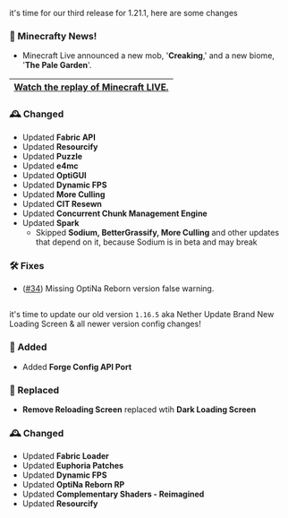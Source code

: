 it's time for our third release for 1.21.1, here are some changes
### 📢 Minecrafty News!
- Minecraft Live announced a new mob, '**Creaking**,' and a new biome, '**The Pale Garden**'. 

| [Watch the replay of Minecraft LIVE.](https://www.youtube.com/watch?v=qnX6sPFjXnA&embeds_referring_euri=https%3A%2F%2Fwww.minecraft.net%2F&embeds_referring_origin=https%3A%2F%2Fwww.minecraft.net&source_ve_path=Mjg2NjY) |
|-------------------------------------|

### 🕰️ Changed
- Updated **Fabric API**
- Updated **Resourcify**
- Updated **Puzzle**
- Updated **e4mc**
- Updated **OptiGUI**
- Updated **Dynamic FPS**
- Updated **More Culling**
- Updated **CIT Resewn**
- Updated **Concurrent Chunk Management Engine**
- Updated **Spark**
  - Skipped **Sodium, BetterGrassify, More Culling** and other updates that depend on it, because Sodium is in beta and may break

### 🛠️ Fixes
- ([#34](https://github.com/OptiNa-Team/OptiNa-Reborn/issues/34)) Missing OptiNa Reborn version false warning. 

##

it's time to update our old version `1.16.5` aka Nether Update
Brand New Loading Screen & all newer version config changes!

### 🚀 Added
- Added **Forge Config API Port**

### 🚂 Replaced
- **Remove Reloading Screen** replaced wtih  **Dark Loading Screen**


### 🕰️ Changed
- Updated **Fabric Loader**
- Updated **Euphoria Patches**
- Updated **Dynamic FPS**
- Updated **OptiNa Reborn RP**
- Updated **Complementary Shaders - Reimagined**
- Updated **Resourcify**
